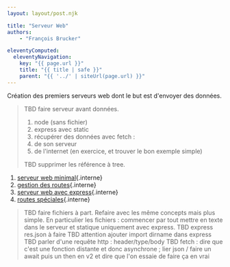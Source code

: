 ```yaml
---
layout: layout/post.njk

title: "Serveur Web"
authors:
    - "François Brucker"

eleventyComputed:
  eleventyNavigation:
    key: "{{ page.url }}"
    title: "{{ title | safe }}"
    parent: "{{ '../' | siteUrl(page.url) }}"
---
```


<!-- début résumé -->

Création des premiers serveurs web dont le but est d'envoyer des données.

<!-- fin résumé -->

> TBD faire serveur avant données.
> 
> 1. node (sans fichier)
> 2. express avec static
> 3. récupérer des données avec fetch :
>  1. de son serveur
>  2. de l'internet (en exercice, et trouver le bon exemple simple)
>
> TBD supprimer les référence à tree.


1. [serveur web minimal](./minimal){.interne}
2. [gestion des routes](./routes){.interne}
3. [serveur web avec express](./express){.interne}
4. [routes spéciales](./routes-paramètres){.interne}

> TBD faire fichiers à part. Refaire avec les même concepts mais plus simple. En particulier les fichiers : commencer par tout mettre en texte dans le serveur et statique uniquement avec express.
> TBD express res.json à faire
> TBD attention ajouter import dirname dans express
> TBD parler d'une requête http : header/type/body
> TBD fetch : dire que c'est une fonction distante et donc asynchrone ; lier json / faire un await puis un then en v2 et dire que l'on essaie de faire ça en vrai

